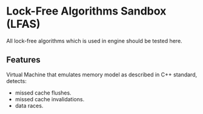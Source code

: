 # Lock-Free Algorithms Sandbox (LFAS)
All lock-free algorithms which is used in engine should be tested here.


## Features
Virtual Machine that emulates memory model as described in C++ standard, detects:
* missed cache flushes.
* missed cache invalidations.
* data races.
